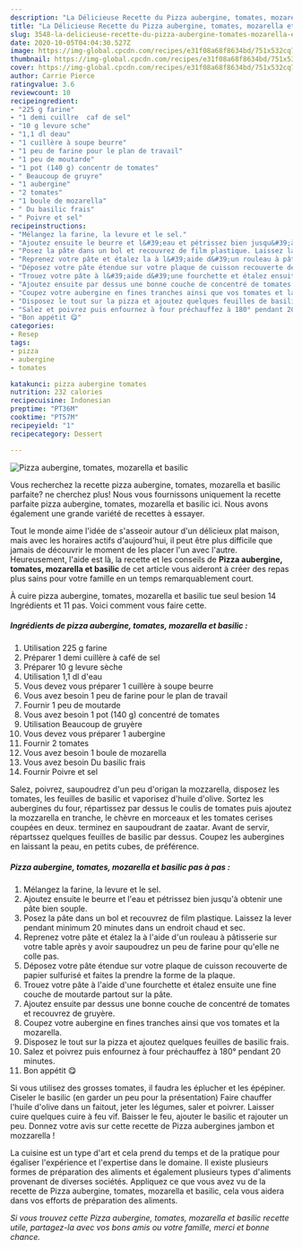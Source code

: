 ```yaml
---
description: "La Délicieuse Recette du Pizza aubergine, tomates, mozarella et basilic"
title: "La Délicieuse Recette du Pizza aubergine, tomates, mozarella et basilic"
slug: 3548-la-delicieuse-recette-du-pizza-aubergine-tomates-mozarella-et-basilic
date: 2020-10-05T04:04:30.527Z
image: https://img-global.cpcdn.com/recipes/e31f08a68f8634bd/751x532cq70/pizza-aubergine-tomates-mozarella-et-basilic-photo-principale-de-la-recette.jpg
thumbnail: https://img-global.cpcdn.com/recipes/e31f08a68f8634bd/751x532cq70/pizza-aubergine-tomates-mozarella-et-basilic-photo-principale-de-la-recette.jpg
cover: https://img-global.cpcdn.com/recipes/e31f08a68f8634bd/751x532cq70/pizza-aubergine-tomates-mozarella-et-basilic-photo-principale-de-la-recette.jpg
author: Carrie Pierce
ratingvalue: 3.6
reviewcount: 10
recipeingredient:
- "225 g farine"
- "1 demi cuillre  caf de sel"
- "10 g levure sche"
- "1,1 dl deau"
- "1 cuillère à soupe beurre"
- "1 peu de farine pour le plan de travail"
- "1 peu de moutarde"
- "1 pot (140 g) concentr de tomates"
- " Beaucoup de gruyre"
- "1 aubergine"
- "2 tomates"
- "1 boule de mozarella"
- " Du basilic frais"
- " Poivre et sel"
recipeinstructions:
- "Mélangez la farine, la levure et le sel."
- "Ajoutez ensuite le beurre et l&#39;eau et pétrissez bien jusqu&#39;à obtenir une pâte bien souple."
- "Posez la pâte dans un bol et recouvrez de film plastique. Laissez la lever pendant minimum 20 minutes dans un endroit chaud et sec."
- "Reprenez votre pâte et étalez la à l&#39;aide d&#39;un rouleau à pâtisserie sur votre table après y avoir saupoudrez un peu de farine pour qu&#39;elle ne colle pas."
- "Déposez votre pâte étendue sur votre plaque de cuisson recouverte de papier sulfurisé et faites la prendre la forme de la plaque."
- "Trouez votre pâte à l&#39;aide d&#39;une fourchette et étalez ensuite une fine couche de moutarde partout sur la pâte."
- "Ajoutez ensuite par dessus une bonne couche de concentré de tomates et recouvrez de gruyère."
- "Coupez votre aubergine en fines tranches ainsi que vos tomates et la mozarella."
- "Disposez le tout sur la pizza et ajoutez quelques feuilles de basilic frais."
- "Salez et poivrez puis enfournez à four préchauffez à 180° pendant 20 minutes."
- "Bon appétit 😋"
categories:
- Resep
tags:
- pizza
- aubergine
- tomates

katakunci: pizza aubergine tomates 
nutrition: 232 calories
recipecuisine: Indonesian
preptime: "PT36M"
cooktime: "PT57M"
recipeyield: "1"
recipecategory: Dessert

---
```



![Pizza aubergine, tomates, mozarella et basilic](https://img-global.cpcdn.com/recipes/e31f08a68f8634bd/751x532cq70/pizza-aubergine-tomates-mozarella-et-basilic-photo-principale-de-la-recette.jpg)

Vous recherchez la recette pizza aubergine, tomates, mozarella et basilic parfaite? ne cherchez plus! Nous vous fournissons uniquement la recette parfaite pizza aubergine, tomates, mozarella et basilic ici. Nous avons également une grande variété de recettes à essayer.

Tout le monde aime l'idée de s'asseoir autour d'un délicieux plat maison, mais avec les horaires actifs d'aujourd'hui, il peut être plus difficile que jamais de découvrir le moment de les placer l'un avec l'autre. Heureusement, l'aide est là, la recette et les conseils de <strong> Pizza aubergine, tomates, mozarella et basilic </strong> de cet article vous aideront à créer des repas plus sains pour votre famille en un temps remarquablement court.

<!--inarticleads1-->

À cuire pizza aubergine, tomates, mozarella et basilic tue seul besion 14 Ingrédients et 11 pas. Voici comment vous faire cette.

##### Ingrédients de pizza aubergine, tomates, mozarella et basilic :

1. Utilisation 225 g farine
1. Préparer 1 demi cuillère à café de sel
1. Préparer 10 g levure sèche
1. Utilisation 1,1 dl d&#39;eau
1. Vous devez vous préparer 1 cuillère à soupe beurre
1. Vous avez besoin 1 peu de farine pour le plan de travail
1. Fournir 1 peu de moutarde
1. Vous avez besoin 1 pot (140 g) concentré de tomates
1. Utilisation  Beaucoup de gruyère
1. Vous devez vous préparer 1 aubergine
1. Fournir 2 tomates
1. Vous avez besoin 1 boule de mozarella
1. Vous avez besoin  Du basilic frais
1. Fournir  Poivre et sel


Salez, poivrez, saupoudrez d&#39;un peu d&#39;origan la mozzarella, disposez les tomates, les feuilles de basilic et vaporisez d&#39;huile d&#39;olive. Sortez les aubergines du four, répartissez par dessus le coulis de tomates puis ajoutez la mozzarella en tranche, le chèvre en morceaux et les tomates cerises coupées en deux. terminez en saupoudrant de zaatar. Avant de servir, répartssez quelques feuilles de basilic par dessus. Coupez les aubergines en laissant la peau, en petits cubes, de préférence. 

<!--inarticleads2-->

##### Pizza aubergine, tomates, mozarella et basilic pas à pas :

1. Mélangez la farine, la levure et le sel.
1. Ajoutez ensuite le beurre et l&#39;eau et pétrissez bien jusqu&#39;à obtenir une pâte bien souple.
1. Posez la pâte dans un bol et recouvrez de film plastique. Laissez la lever pendant minimum 20 minutes dans un endroit chaud et sec.
1. Reprenez votre pâte et étalez la à l&#39;aide d&#39;un rouleau à pâtisserie sur votre table après y avoir saupoudrez un peu de farine pour qu&#39;elle ne colle pas.
1. Déposez votre pâte étendue sur votre plaque de cuisson recouverte de papier sulfurisé et faites la prendre la forme de la plaque.
1. Trouez votre pâte à l&#39;aide d&#39;une fourchette et étalez ensuite une fine couche de moutarde partout sur la pâte.
1. Ajoutez ensuite par dessus une bonne couche de concentré de tomates et recouvrez de gruyère.
1. Coupez votre aubergine en fines tranches ainsi que vos tomates et la mozarella.
1. Disposez le tout sur la pizza et ajoutez quelques feuilles de basilic frais.
1. Salez et poivrez puis enfournez à four préchauffez à 180° pendant 20 minutes.
1. Bon appétit 😋


Si vous utilisez des grosses tomates, il faudra les éplucher et les épépiner. Ciseler le basilic (en garder un peu pour la présentation) Faire chauffer l&#39;huile d&#39;olive dans un faitout, jeter les légumes, saler et poivrer. Laisser cuire quelques cuire à feu vif. Baisser le feu, ajouter le basilic et rajouter un peu. Donnez votre avis sur cette recette de Pizza aubergines jambon et mozzarella ! 

<!--inarticleads1-->

<p>
La cuisine est un type d'art et cela prend du temps et de la pratique pour égaliser l'expérience et l'expertise dans le domaine. Il existe plusieurs formes de préparation des aliments et également plusieurs types d'aliments provenant de diverses sociétés. Appliquez ce que vous avez vu de la recette de Pizza aubergine, tomates, mozarella et basilic, cela vous aidera dans vos efforts de préparation des aliments.
</p>

<p>
<i>Si vous trouvez cette Pizza aubergine, tomates, mozarella et basilic recette utile, partagez-la avec vos bons amis ou votre famille, merci et bonne chance.</i>
</p>
